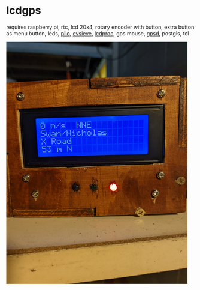 # lcdgps
requires 
raspberry pi, 
rtc,
lcd 20x4,
rotary encoder with button, 
extra button as menu button,
leds,
[piio](https://wiki.tcl-lang.org/page/piio),
[evsieve](https://github.com/KarsMulder/evsieve),
[lcdproc](https://github.com/lcdproc/lcdproc),
gps mouse,
[gpsd](https://gpsd.gitlab.io/gpsd/client-howto.html),
postgis, 
tcl


![prototype](pi.png)

